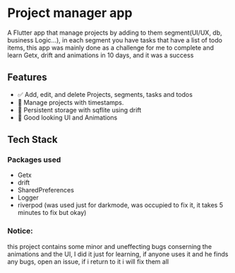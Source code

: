 # Project manager app

A Flutter app that manage projects by adding to them segment(UI/UX, db, business Logic...), in each segment you have tasks that have a list of todo items, this app was mainly done as a challenge for me to complete and learn Getx, drift and animations in 10 days, and it was a success 

## Features

- ✅ Add, edit, and delete Projects, segments, tasks and todos
- 📅 Manage projects with timestamps.
- 🔄 Persistent storage with sqflite using drift
- 📡 Good looking UI and Animations

## Tech Stack

### Packages used
- Getx
- drift
- SharedPreferences
- Logger
- riverpod (was used just for darkmode, was occupied to fix it, it takes 5 minutes to fix but okay)

### Notice:

this project contains some minor and uneffecting bugs conserning the animations and the UI, I did it just for learning, if anyone uses it and he finds any bugs, open an issue, if i return to it i will fix them all 
